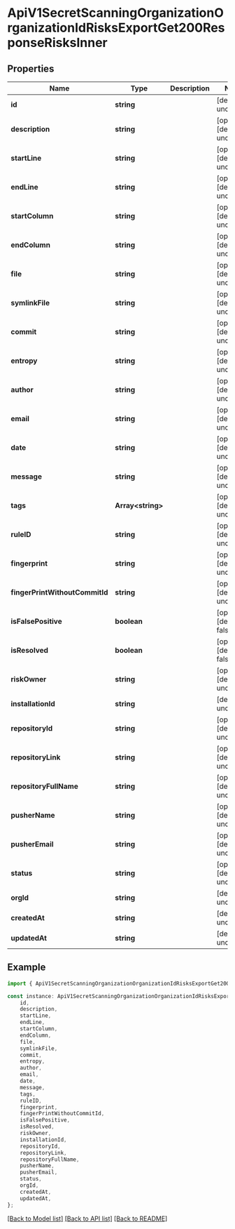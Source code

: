 # ApiV1SecretScanningOrganizationOrganizationIdRisksExportGet200ResponseRisksInner


## Properties

Name | Type | Description | Notes
------------ | ------------- | ------------- | -------------
**id** | **string** |  | [default to undefined]
**description** | **string** |  | [optional] [default to undefined]
**startLine** | **string** |  | [optional] [default to undefined]
**endLine** | **string** |  | [optional] [default to undefined]
**startColumn** | **string** |  | [optional] [default to undefined]
**endColumn** | **string** |  | [optional] [default to undefined]
**file** | **string** |  | [optional] [default to undefined]
**symlinkFile** | **string** |  | [optional] [default to undefined]
**commit** | **string** |  | [optional] [default to undefined]
**entropy** | **string** |  | [optional] [default to undefined]
**author** | **string** |  | [optional] [default to undefined]
**email** | **string** |  | [optional] [default to undefined]
**date** | **string** |  | [optional] [default to undefined]
**message** | **string** |  | [optional] [default to undefined]
**tags** | **Array&lt;string&gt;** |  | [optional] [default to undefined]
**ruleID** | **string** |  | [optional] [default to undefined]
**fingerprint** | **string** |  | [optional] [default to undefined]
**fingerPrintWithoutCommitId** | **string** |  | [optional] [default to undefined]
**isFalsePositive** | **boolean** |  | [optional] [default to false]
**isResolved** | **boolean** |  | [optional] [default to false]
**riskOwner** | **string** |  | [optional] [default to undefined]
**installationId** | **string** |  | [default to undefined]
**repositoryId** | **string** |  | [optional] [default to undefined]
**repositoryLink** | **string** |  | [optional] [default to undefined]
**repositoryFullName** | **string** |  | [optional] [default to undefined]
**pusherName** | **string** |  | [optional] [default to undefined]
**pusherEmail** | **string** |  | [optional] [default to undefined]
**status** | **string** |  | [optional] [default to undefined]
**orgId** | **string** |  | [default to undefined]
**createdAt** | **string** |  | [default to undefined]
**updatedAt** | **string** |  | [default to undefined]

## Example

```typescript
import { ApiV1SecretScanningOrganizationOrganizationIdRisksExportGet200ResponseRisksInner } from './api';

const instance: ApiV1SecretScanningOrganizationOrganizationIdRisksExportGet200ResponseRisksInner = {
    id,
    description,
    startLine,
    endLine,
    startColumn,
    endColumn,
    file,
    symlinkFile,
    commit,
    entropy,
    author,
    email,
    date,
    message,
    tags,
    ruleID,
    fingerprint,
    fingerPrintWithoutCommitId,
    isFalsePositive,
    isResolved,
    riskOwner,
    installationId,
    repositoryId,
    repositoryLink,
    repositoryFullName,
    pusherName,
    pusherEmail,
    status,
    orgId,
    createdAt,
    updatedAt,
};
```

[[Back to Model list]](../README.md#documentation-for-models) [[Back to API list]](../README.md#documentation-for-api-endpoints) [[Back to README]](../README.md)
